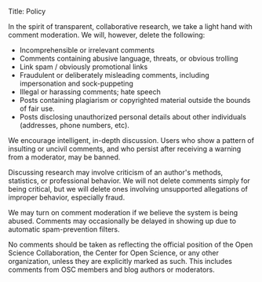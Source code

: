 Title: Policy

In the spirit of transparent, collaborative research, we take a light hand with comment moderation. We will, however, delete the following:

* Incomprehensible or irrelevant comments
* Comments containing abusive language, threats, or obvious trolling
* Link spam / obviously promotional links
* Fraudulent or deliberately misleading comments, including impersonation and sock-puppeting
* Illegal or harassing comments; hate speech
* Posts containing plagiarism or copyrighted material outside the bounds of fair use.
* Posts disclosing unauthorized personal details about other individuals (addresses, phone numbers, etc).

We encourage intelligent, in-depth discussion. Users who show a pattern of insulting or uncivil comments, and who persist after receiving a warning from a moderator, may be banned.

Discussing research may involve criticism of an author's methods, statistics, or professional behavior. We will not delete comments simply for being critical, but we will delete ones involving unsupported allegations of improper behavior, especially fraud.

We may turn on comment moderation if we believe the system is being abused. Comments may occasionally be delayed in showing up due to automatic spam-prevention filters.

No comments should be taken as reflecting the official position of the Open Science Collaboration, the Center for Open Science, or any other organization, unless they are explicitly marked as such. This includes comments from OSC members and blog authors or moderators.